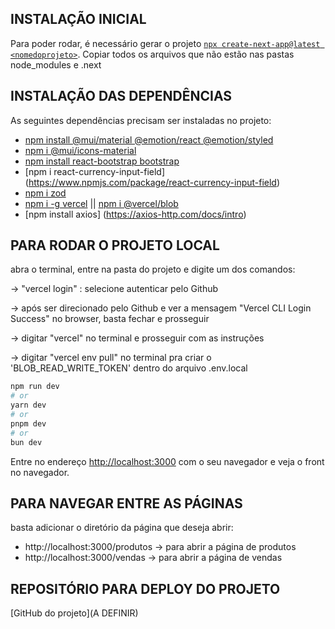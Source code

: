 ## INSTALAÇÃO INICIAL

Para poder rodar, é necessário gerar o projeto [`npx create-next-app@latest <nomedoprojeto>`](https://github.com/vercel/next.js/tree/canary/packages/create-next-app).
Copiar todos os arquivos que não estão nas pastas node_modules e .next

## INSTALAÇÃO DAS DEPENDÊNCIAS

As seguintes dependências precisam ser instaladas no projeto:
- [npm install @mui/material @emotion/react @emotion/styled](https://mui.com/material-ui/)
- [npm i @mui/icons-material](https://www.npmjs.com/package/@mui/icons-material)
- [npm install react-bootstrap bootstrap](https://react-bootstrap.netlify.app/docs/getting-started/introduction)
- [npm i react-currency-input-field] (https://www.npmjs.com/package/react-currency-input-field)
- [npm i zod](https://docs.deno.com/runtime/manual/getting_started/installation)
- [npm i -g vercel](https://www.npmjs.com/package/@vercel/blob) || [npm i @vercel/blob](https://www.npmjs.com/package/@vercel/blob)
- [npm install axios] (https://axios-http.com/docs/intro)


## PARA RODAR O PROJETO LOCAL

abra o terminal, entre na pasta do projeto e digite um dos comandos:

-> "vercel login" : selecione autenticar pelo Github

-> após ser direcionado pelo Github e ver a mensagem "Vercel CLI Login Success" no browser, basta fechar e prosseguir

-> digitar "vercel" no terminal e prosseguir com as instruções

-> digitar "vercel env pull" no terminal pra criar o 'BLOB_READ_WRITE_TOKEN' dentro do arquivo .env.local

```bash
npm run dev
# or
yarn dev
# or
pnpm dev
# or
bun dev
```

Entre no endereço [http://localhost:3000](http://localhost:3000) com o seu navegador e veja o front no navegador.

## PARA NAVEGAR ENTRE AS PÁGINAS

basta adicionar o diretório da página que deseja abrir:
+ http://localhost:3000/produtos -> para abrir a página de produtos
+ http://localhost:3000/vendas -> para abrir a página de vendas

## REPOSITÓRIO PARA DEPLOY DO PROJETO

[GitHub do projeto](A DEFINIR)


